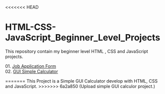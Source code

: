 <<<<<<< HEAD
# HTML-CSS-JavaScript_Beginner_Level_Projects
This repository contain my beginner level HTML , CSS and JavaScript projects.<br>
<p> 01. <a href = "https://github.com/LakiyaDev/HTML-CSS-JavaScript_Beginner_Level_Projects/tree/main/JobApplicationForm">Job Application Form </a><br>
02. <a href ="https://github.com/LakiyaDev/HTML-CSS-JavaScript_Beginner_Level_Projects/tree/main/GUISimpleCalculator">GUI Simple Calculator </a></p>
=======
This Project is a Simple GUI Calculator develop with HTML, CSS and JavaScript.
>>>>>>> 6a2a850 (Upload simple GUI calculor project.)
